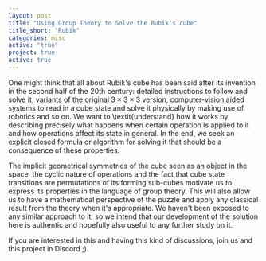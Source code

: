 ```yaml
---
layout: post
title: "Using Group Theory to Solve the Rubik's cube"
title_short: "Rubik"
categories: misc
active: "true"
project: true
active: true
---
```


One might think that all about Rubik's cube has been said after its invention in the second half of the 20th century: detailed instructions to follow and solve it, variants of the original $3\times 3 \times 3$ version, computer-vision aided systems to read in a cube state and solve it physically by making use of robotics and so on. We want to \textit{understand} how it works by describing precisely what happens when certain operation is applied to it and how operations affect its state in general. In the end, we seek an explicit closed formula or algorithm for solving it that should be a consequence of these properties.

The implicit geometrical symmetries of the cube seen as an object in the space, the cyclic nature of operations and the fact that cube state transitions are permutations of its forming sub-cubes motivate us to express its properties in the language of group theory. This will also allow us to have a mathematical perspective of the puzzle and apply any classical result from the theory when it's appropriate. We haven't been exposed to any similar approach to it, so we intend that our development of the solution here is authentic and hopefully also useful to any further study on it.



If you are interested in this and having this kind of discussions, join us and this project in Discord ;) 
